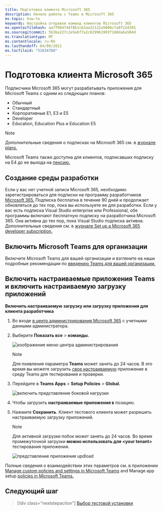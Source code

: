```yaml
---
title: Подготовка клиента Microsoft 365
description: Начало работы с Teams в Microsoft 365
ms.topic: how-to
keywords: Настройка отправки команд клиентов Microsoft 365
ms.openlocfilehash: aa7f994744f8b1c62aa32122a5006cfa0f22d391
ms.sourcegitcommit: 5b3ba227c2e5e6f7a2c629961993f168da6a504d
ms.translationtype: MT
ms.contentlocale: ru-RU
ms.lasthandoff: 04/08/2021
ms.locfileid: "51634760"
---
```

# <a name="prepare-your-microsoft-365-tenant"></a>Подготовка клиента Microsoft 365

Подписчики Microsoft 365 могут разрабатывать приложения для Microsoft Teams с одним из следующих планов:

* Обычный
* Стандартный
* Корпоративные E1, E3 и E5
* Developer
* Education, Education Plus и Education E5

> [!NOTE]
> Дополнительные сведения о подписках на Microsoft 365 см. в [журнале plans.](https://products.office.com/business/compare-more-office-365-for-business-plans)
> 
> Microsoft Teams также доступна для клиентов, подписавших подписку на E4 до ее выхода на [пенсию.](https://support.office.com//article/important-information-for-office-365-enterprise-e4-customers-f9572348-43a2-43fa-a3d8-3b6c9c042147)

## <a name="create-your-development-environment"></a>Создание среды разработки

Если у вас нет учетной записи Microsoft 365, необходимо зарегистрироваться для подписки на программу разработчиков [Microsoft 365.](https://developer.microsoft.com/microsoft-365/dev-program) Подписка бесплатна в течение 90 дней и продолжает обновляться до тех пор, пока вы используете ее для разработки. Если у вас есть подписка Visual Studio enterprise или Professional, обе программы [](https://aka.ms/MyVisualStudioBenefits)включают бесплатную подписку на разработчика Microsoft 365. Она активна до тех пор, пока Visual Studio подписка активна. Дополнительные сведения см. в [журнале Set up a Microsoft 365 developer subscription.](https://docs.microsoft.com/office/developer-program/office-365-developer-program-get-started)

## <a name="enable-microsoft-teams-for-your-organization"></a>Включить Microsoft Teams для организации

Включите Microsoft Teams для вашей организации и взгляните на наши подробные рекомендации по [введению Teams для вашей организации.](/microsoftteams/enable-features-office-365)

## <a name="enable-custom-teams-apps-and-turn-on-custom-app-uploading"></a>Включить настраиваемые приложения Teams и включить настраиваемую загрузку приложений

**Включить настраиваемую загрузку или загрузку приложения для клиента разработчика**

1. Во входе [в центр администрирования Microsoft 365](https://admin.microsoft.com/Adminportal/Home?source=applauncher#/homepage#/) с учетными данными администратора.

2. Выберите **Показать все**  >  **команды.**

    ![изображение меню центра администрирования](~/assets/images/prepare-test-tenant/admin-center.png)

    > [!Note]
    > Для появления параметра **Teams** может занять до 24 часов. В это время вы можете загрузить [свое настраиваемую](/microsoftteams/upload-custom-apps#validate) приложение в среду Teams для тестирования и проверки.

3. Перейдите в **Teams Apps**  >  **Setup Policies**  >  **Global.**

   ![включить представление боковой нагрузки](~/assets/images/prepare-test-tenant/turn-on-sideload.png)

4. Чтобы загрузить **настраиваемые приложения в** позицию. 

5. Нажмите **Сохранить**.
   Клиент тестового клиента может разрешить настраиваемую загрузку приложений.

    > [!Note]
    > Для активной загрузки побок может занять до 24 часов. Во время промежуточной загрузки **можно использовать для \<your tenant>** тестирования приложения.

    ![представление приложения updload](~/assets/images/prepare-test-tenant/upload-for-contoso.png)

Полные сведения о взаимодействии этих параметров см. в приложении [Manage custom policies and settings in Microsoft Teams](https://docs.microsoft.com/microsoftteams/teams-custom-app-policies-and-settings) and Manage app setup [policies in Microsoft Teams.](https://docs.microsoft.com/microsoftteams/teams-app-setup-policies)

## <a name="next-step"></a>Следующий шаг

> [!div class="nextstepaction"] 
> [Выбор тестовой установки](~/concepts/build-and-test/debug.md)
> 


